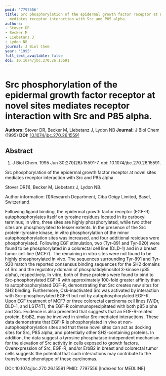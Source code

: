 ```yaml
---
pmid: '7797556'
title: Src phosphorylation of the epidermal growth factor receptor at novel sites
  mediates receptor interaction with Src and P85 alpha.
authors:
- Stover DR
- Becker M
- Liebetanz J
- Lydon NB
journal: J Biol Chem
year: '1995'
full_text_available: false
doi: 10.1074/jbc.270.26.15591
---
```


# Src phosphorylation of the epidermal growth factor receptor at novel sites mediates receptor interaction with Src and P85 alpha.
**Authors:** Stover DR, Becker M, Liebetanz J, Lydon NB
**Journal:** J Biol Chem (1995)
**DOI:** [10.1074/jbc.270.26.15591](https://doi.org/10.1074/jbc.270.26.15591)

## Abstract

1. J Biol Chem. 1995 Jun 30;270(26):15591-7. doi: 10.1074/jbc.270.26.15591.

Src phosphorylation of the epidermal growth factor receptor at novel sites 
mediates receptor interaction with Src and P85 alpha.

Stover DR(1), Becker M, Liebetanz J, Lydon NB.

Author information:
(1)Research Department, Ciba Geigy Limited, Basel, Switzerland.

Following ligand binding, the epidermal growth factor receptor (EGF-R) 
autophosphorylates itself on tyrosine residues located in its carboxyl terminus; 
in vitro, three sites are highly phosphorylated, while two other sites are 
phosphorylated to lesser extents. In the presence of the Src protein-tyrosine 
kinase, in vitro phosphorylation of the minor autophosphorylation sites was 
increased, and four additional residues were phosphorylated. Following EGF 
stimulation, two (Tyr-891 and Tyr-920) were found to be phosphorylated in a 
colorectal cell line (DLD-1) and in a breast tumor cell line (MCF7). The 
remaining in vitro sites were not found to be highly phosphorylated in vivo. The 
sequences surrounding Tyr-891 and Tyr-920 match the reported consensus binding 
sequences for the SH2 domains of Src and the regulatory domain of 
phosphatidylinositol 3-kinase (p85 alpha), respectively. In vitro, both of these 
proteins were found to bind to Src-phosphorylated EGF-R with approximately 
100-fold greater affinity than to autophosphorylated EGF-R, demonstrating that 
Src creates new sites for SH2 binding. Furthermore, Csk-inactivated Src was 
activated by interaction with Src-phosphorylated EGF-R but not by 
autophosphorylated EGF-R. Upon EGF treatment of MCF7 or three colorectal 
carcinoma cell lines (WiDr, DLD-1, and LS174T), the EGF-R coimmunoprecipitated 
with both p85 alpha and Src. Evidence is also presented that suggests that an 
EGF-R-related protein, ErbB2, may be involved in similar Src-mediated 
interactions. These data demonstrate that EGF-R is phosphorylated in vivo at 
non-autophosphorylation sites and that these novel sites can act as docking 
sites for Src, P85 alpha, and potentially other SH2-containing proteins. In 
addition, the data suggest a tyrosine phosphatase-independent mechanism for the 
elevation of Src activity in cells exposed to growth factors. Overexpression of 
Src, EGF-R, and/or ErbB2 in breast and colorectal tumor cells suggests the 
potential that such interactions may contribute to the transformed phenotype of 
these carcinomas.

DOI: 10.1074/jbc.270.26.15591
PMID: 7797556 [Indexed for MEDLINE]
